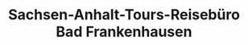 ---
title: "Sachsen-Anhalt-Tours-Reisebüro Bad Frankenhausen"
url: /bad-frankenhausen-kyffhaeuser/sachsen-anhalt-tours-reisebuero-bad-frankenhausen/
shop: Reisebüro
---